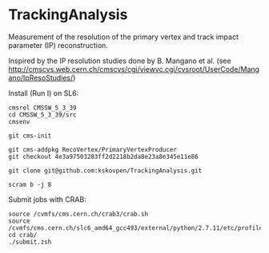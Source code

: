 # TrackingAnalysis

Measurement of the resolution of the primary vertex and track impact
parameter (IP) reconstruction.

Inspired by the IP resolution studies done by B. Mangano et al. (see http://cmscvs.web.cern.ch/cmscvs/cgi/viewvc.cgi/cvsroot/UserCode/Mangano/IpResoStudies/)

Install (Run I) on SL6:
```
cmsrel CMSSW_5_3_39
cd CMSSW_5_3_39/src
cmsenv

git cms-init

git cms-addpkg RecoVertex/PrimaryVertexProducer
git checkout 4e3a97503283ff2d2218b2da8e23a8e345e11e86

git clone git@github.com:kskovpen/TrackingAnalysis.git

scram b -j 8
```

Submit jobs with CRAB:
```
source /cvmfs/cms.cern.ch/crab3/crab.sh
source /cvmfs/cms.cern.ch/slc6_amd64_gcc493/external/python/2.7.11/etc/profile.d/init.sh
cd crab/
./submit.zsh
```
